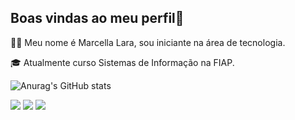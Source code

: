 ## Boas vindas ao meu perfil💫

👩‍💻 Meu nome é Marcella Lara, sou iniciante na área de tecnologia.

🎓 Atualmente curso Sistemas de Informação na FIAP.


![Anurag's GitHub stats](https://github-readme-stats.vercel.app/api?username=marcellalaraesteves&show_icons=true&theme=transparent)


<div> 

  <a href="https://discord.gg/1214901124021354506" target="_blank"><img src="https://img.shields.io/badge/Discord-7289DA?style=for-the-badge&logo=discord&logoColor=white" target="_blank"></a> 
  <a href = "mailto:marcella.almeida@youxlab.com.br"><img src="https://img.shields.io/badge/-Gmail-%23333?style=for-the-badge&logo=gmail&logoColor=white" target="_blank"></a>
  <a href="https://www.linkedin.com/in/marcella-lara-9182ab241" target="_blank"><img src="https://img.shields.io/badge/-LinkedIn-%230077B5?style=for-the-badge&logo=linkedin&logoColor=white" target="_blank"></a> 
  
</div>
